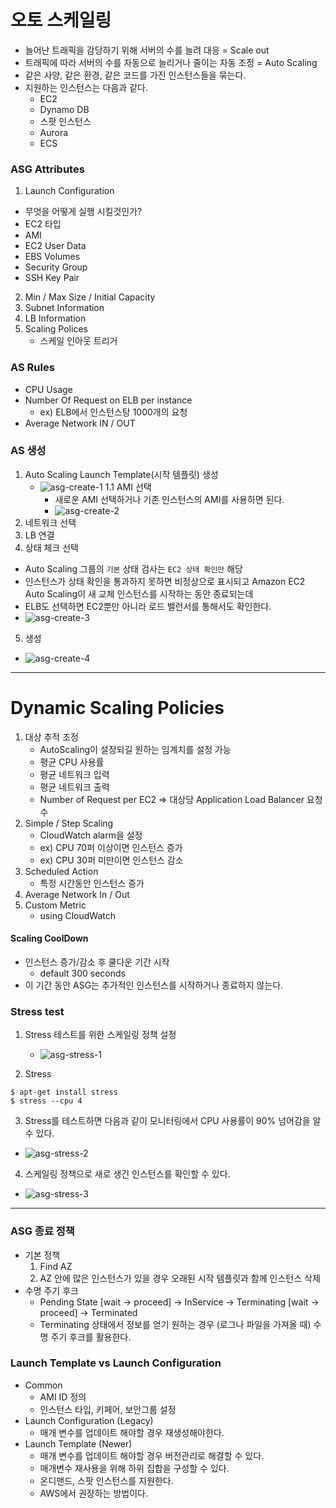 # 오토 스케일링
- 늘어난 트래픽을 감당하기 위해 서버의 수를 늘려 대응 = Scale out
- 트래픽에 따라 서버의 수를 자동으로 늘리거나 줄이는 자동 조정 = Auto Scaling
- 같은 사양, 같은 환경, 같은 코드를 가진 인스턴스들을 묶는다.
- 지원하는 인스턴스는 다음과 같다.
  - EC2
  - Dynamo DB
  - 스팟 인스턴스
  - Aurora
  - ECS

### ASG Attributes
1. Launch Configuration
  - 무엇을 어떻게 실행 시킬것인가?
  - EC2 타입
  - AMI
  - EC2 User Data
  - EBS Volumes
  - Security Group
  - SSH Key Pair
2. Min / Max Size / Initial Capacity 
3. Subnet Information 
4. LB Information 
5. Scaling Polices
   - 스케일 인아웃 트리거

### AS Rules
- CPU Usage
- Number Of Request on ELB per instance
  - ex) ELB에서 인스턴스탕 1000개의 요청
- Average Network IN / OUT


### AS 생성
1. Auto Scaling Launch Template(시작 템플릿) 생성
   - ![asg-create-1](./img/auto-scaling/asg-create-1.png)
   1.1 AMI 선택
     - 새로운 AMI 선택하거나 기존 인스턴스의 AMI를 사용하면 된다.
     - ![asg-create-2](./img/auto-scaling/asg-create-2.png)
2. 네트워크 선택 
3. LB 연결
4. 상태 체크 선택
  - Auto Scaling 그룹의 `기본` 상태 검사는 `EC2 상태 확인만` 해당
  - 인스턴스가 상태 확인을 통과하지 못하면 비정상으로 표시되고 Amazon EC2 Auto Scaling이 새 교체 인스턴스를 시작하는 동안 종료되는데
  - ELB도 선택하면 EC2뿐만 아니라 로드 밸런서를 통해서도 확인한다. 
  - ![asg-create-3](./img/auto-scaling/asg-create-3.png)
5. 생성
  - ![asg-create-4](./img/auto-scaling/asg-create-4.png)

-----
# Dynamic Scaling Policies
1. 대상 추적 조정
   - AutoScaling이 설정되길 원하는 임계치를 설정 가능
   - 평균 CPU 사용률
   - 평균 네트워크 입력
   - 평균 네트워크 출력
   - Number of Request per EC2 => 대상당 Application Load Balancer 요청 수
2. Simple / Step Scaling
   - CloudWatch alarm을 설정
   - ex) CPU 70퍼 이상이면 인스턴스 증가
   - ex) CPU 30퍼 미만이면 인스턴스 감소
3. Scheduled Action
     - 특정 시간동안 인스턴스 증가
5. Average Network In / Out
6. Custom Metric
   - using CloudWatch

#### Scaling CoolDown
- 인스턴스 증가/감소 후 쿨다운 기간 시작
  - default 300 seconds
- 이 기간 동안 ASG는 추가적인 인스턴스를 시작하거나 종료하지 않는다.


### Stress test
1. Stress 테스트를 위한 스케일링 정책 설정
   - ![asg-stress-1](./img/auto-scaling/asg-stress-1.png)

2. Stress 
```shell
$ apt-get install stress
$ stress --cpu 4
```

3. Stress를 테스트하면 다음과 같이 모니터링에서 CPU 사용률이 90% 넘어감을 알 수 있다.
  - ![asg-stress-2](./img/auto-scaling/asg-stress-2.png)
4. 스케일링 정책으로 새로 생긴 인스턴스를 확인할 수 있다.
  - ![asg-stress-3](./img/auto-scaling/asg-stress-3.png)

-----
### ASG 종료 정책
- 기본 정책
  1. Find AZ
  2. AZ 안에 많은 인스턴스가 있을 경우 오래된 시작 템플릿과 함께 인스턴스 삭제
- 수명 주기 후크
  - Pending State [wait -> proceed] -> InService -> Terminating [wait -> proceed] -> Terminated
  - Terminating 상태에서 정보를 얻기 원하는 경우 (로그나 파일을 가져올 때) 수명 주기 후크를 활용한다.

### Launch Template vs Launch Configuration
- Common
  - AMI ID 정의
  - 인스턴스 타입, 키페어, 보안그룹 설정
- Launch Configuration (Legacy)
  - 매개 변수를 업데이트 해야할 경우 재생성해야한다.
- Launch Template (Newer)
  - 매개 변수를 업데이트 해야할 경우 버전관리로 해결할 수 있다.
  - 매개변수 재사용을 위해 하위 집합을 구성할 수 있다.
  - 온디맨드, 스팟 인스턴스를 지원한다.
  - AWS에서 권장하는 방법이다.

   

   
